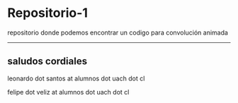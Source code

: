 # Repositorio-1
repositorio donde podemos encontrar un codigo para convolución animada
***
## saludos cordiales

leonardo dot santos at alumnos dot uach dot cl

felipe dot veliz at alumnos dot uach dot cl

